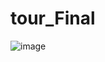 # tour_Final

![image](https://github.com/choichanggeun/tour_Final/assets/121784826/3473b2ac-d291-421b-ac40-270ce7bd110b)
